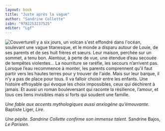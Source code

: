 ```yaml
---
layout: book
title: "Juste après la vague"
author: "Sandrine Collette"
isbn: "9782253237525"
editor: "Lgf"
---
```

![Couverture](/img/9782253237525.jpg)Il y a six jours, un volcan s'est effondré dans l'océan, soulevant une vague titanesque, et le monde a disparu autour de Louie, de ses parents et de ses huit frères et sœurs. Leur maison, perchée sur un sommet, a tenu bon. Alentour, à perte de vue, une étendue d’eau secouée de tempêtes violentes… La nourriture se raréfie, les secours n’arrivent pas. Lorsque l’eau recommence à monter, les parents comprennent qu'il faut partir vers les hautes terres pour y trouver de l'aide. Mais sur leur barque, il n'y a pas de place pour tous. Il va falloir choisir entre les enfants.
Une histoire effroyable qui évoque les choix impossibles, ceux qui déchirent à jamais. Et aussi un roman bouleversant qui raconte la résilience, l’amour, et tous ces liens invisibles mais si forts qui soudent une famille.

_Une fable aux accents mythologiques aussi anxiogène qu’émouvante._ Baptiste Liger, _Lire_.

_Une pépite. Sandrine Collette confirme son immense talent._ Sandrine Bajos, _Le Parisien._